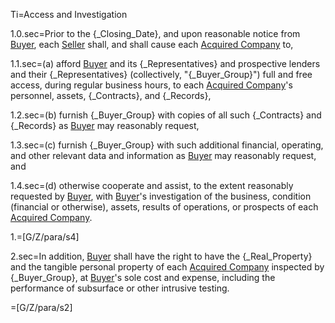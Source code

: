 Ti=Access and Investigation

1.0.sec=Prior to the {_Closing_Date}, and upon reasonable notice from <a href="#SPA.Def.Buyer.Def" class="definedterm">Buyer</a>, each <a href="#SPA.Def.Seller(s).Def" class="definedterm">Seller</a> shall, and shall cause each <a href="#SPA.Def.Acquired_Companies.Def" class="definedterm">Acquired Company</a> to, 

1.1.sec=(a) afford <a href="#SPA.Def.Buyer.Def" class="definedterm">Buyer</a> and its {_Representatives} and prospective lenders and their {_Representatives} (collectively, "{_Buyer_Group}") full and free access, during regular business hours, to each <a href="#SPA.Def.Acquired_Companies.Def" class="definedterm">Acquired Company</a>'s personnel, assets, {_Contracts}, and {_Records}, 

1.2.sec=(b) furnish {_Buyer_Group} with copies of all such {_Contracts} and {_Records} as <a href="#SPA.Def.Buyer.Def" class="definedterm">Buyer</a> may reasonably request, 

1.3.sec=(c) furnish {_Buyer_Group} with such additional financial, operating, and other relevant data and information as <a href="#SPA.Def.Buyer.Def" class="definedterm">Buyer</a> may reasonably request, and 

1.4.sec=(d) otherwise cooperate and assist, to the extent reasonably requested by <a href="#SPA.Def.Buyer.Def" class="definedterm">Buyer</a>, with <a href="#SPA.Def.Buyer.Def" class="definedterm">Buyer</a>'s investigation of the business, condition (financial or otherwise), assets, results of operations, or prospects of each <a href="#SPA.Def.Acquired_Companies.Def" class="definedterm">Acquired Company</a>.  

1.=[G/Z/para/s4]

2.sec=In addition, <a href="#SPA.Def.Buyer.Def" class="definedterm">Buyer</a> shall have the right to have the {_Real_Property} and the tangible personal property of each <a href="#SPA.Def.Acquired_Companies.Def" class="definedterm">Acquired Company</a> inspected by {_Buyer_Group}, at <a href="#SPA.Def.Buyer.Def" class="definedterm">Buyer</a>'s sole cost and expense, including the performance of subsurface or other intrusive testing.

=[G/Z/para/s2]

